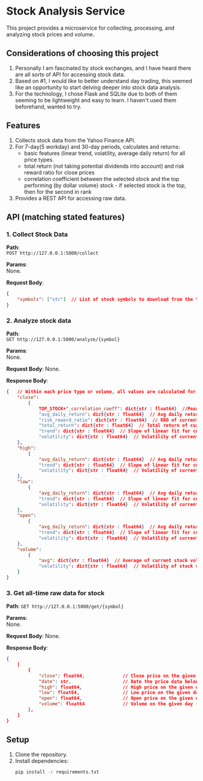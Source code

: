 # Stock Analysis Service

This project provides a microservice for collecting, processing, and analyzing stock prices and volume.

## Considerations of choosing this project
1. Personally I am fascinated by stock exchanges, and I have heard there are all sorts of API for accessing stock data.
2. Based on #1, I would like to better understand day trading, this seemed like an opportunity to start delving deeper into stock data analysis.
3. For the technology, I chose Flask and SQLite due to both of them seeming to be lightweight and easy to learn. I haven't used them beforehand, wanted to try.

## Features
1. Collects stock data from the Yahoo Finance API.
2. For 7-day(5 workday) and 30-day periods, calculates and returns:
   - basic features (linear trend, volatility, average daily return) for all price types.
   - total return (not taking potential dividends into account) and risk reward ratio for close prices
   - correlation coefficient between the selected stock and the top performing (by dollar volume) stock - if selected stock is the top, then for the second in rank
3. Provides a REST API for accessing raw data.

## API (matching stated features)

### 1. Collect Stock Data
**Path**:  
`POST http://127.0.0.1:5000/collect`

**Params**:  
None.

**Request Body**:  
```json
{
    "symbols": ["str"]  // List of stock symbols to download from the Yahoo Finance API
}
```
### 2. Analyze stock data
 **Path**:  
`GET http://127.0.0.1:5000/analyze/{symbol}`

**Params**:  
None.

**Request Body**:
None.

**Response Body**:
```json
{   // Within each price type or volume, all values are calculated for a period of 7 days (5 workdays) or 30 days
    "close":
        {   
            TOP_STOCK+"_correlation_coeff": dict{str : float64}  //Pearson corr. coeff.
            "avg_daily_return": dict{str : float64}  // Avg daily return of current price
            "risk_reward_ratio": dict{str : float64}  // RRO of current price
            "total_return": dict{str : float64}  // Total return of current price
            "trend": dict{str : float64}  // Slope of linear fit for current price
            "volatility": dict{str : float64}  // Volatility of current price
    },
    "high":
        {
            "avg_daily_return": dict{str : float64}  // Avg daily return of current price
            "trend": dict{str : float64}  // Slope of linear fit for current price
            "volatility": dict{str : float64}  // Volatility of current price
    },
    "low":
        {
            "avg_daily_return": dict{str : float64}  // Avg daily return of current price
            "trend": dict{str : float64}  // Slope of linear fit for current price
            "volatility": dict{str : float64}  // Volatility of current price
    },
    "open":
        {
            "avg_daily_return": dict{str : float64}  // Avg daily return of current price
            "trend": dict{str : float64}  // Slope of linear fit for current price
            "volatility": dict{str : float64}  // Volatility of current price
    },
    "volume":
        {
            "avg": dict{str : float64}  // Average of current stock volume
            "volatility": dict{str : float64}  // Volatility of stock volume
    }
}
```
    
### 3. Get all-time raw data for stock
 **Path**: 
 `GET http://127.0.0.1:5000/get/{symbol}`

**Params**:  
None.

**Request Body**:
None.

**Response Body**:
```json
{
    [
        {
            "close": float64,              // Close price on the given day ("date")
            "date": str,                   // Date the price data belongs to
            "high": float64,               // High price on the given day ("date")
            "low": float64,                // Low price on the given day ("date")
            "open": float64,               // Open price on the given day ("date")
            "volume": float64              // Volume on the given day ("date")
        },
    ]
}
```

## Setup
1. Clone the repository.
2. Install dependencies:
   ```bash
   pip install -r requirements.txt